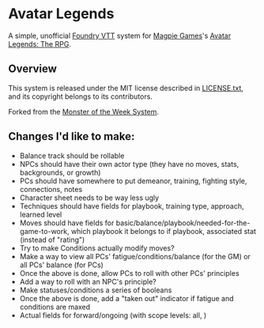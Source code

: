 # Avatar Legends

A simple, unofficial [Foundry VTT](https://foundryvtt.com/) system for [Magpie Games](https://magpiegames.com/)'s [Avatar Legends: The RPG](https://magpiegames.com/pages/avatarrpg).

## Overview

This system is released under the MIT license described in [LICENSE.txt](LICENSE.txt), and its copyright belongs to its contributors.

Forked from the [Monster of the Week System](https://gitlab.com/3cell/monsterweek.git).

## Changes I'd like to make:

* Balance track should be rollable
* NPCs should have their own actor type (they have no moves, stats, backgrounds, or growth)
* PCs should have somewhere to put demeanor, training, fighting style, connections, notes
* Character sheet needs to be way less ugly
* Techniques should have fields for playbook, training type, approach, learned level
* Moves should have fields for basic/balance/playbook/needed-for-the-game-to-work, which playbook it belongs to if playbook, associated stat (instead of "rating")
* Try to make Conditions actually modify moves?
* Make a way to view all PCs' fatigue/conditions/balance (for the GM) or all PCs' balance (for PCs)
* Once the above is done, allow PCs to roll with other PCs' principles
* Add a way to roll with an NPC's principle?
* Make statuses/conditions a series of booleans
* Once the above is done, add a "taken out" indicator if fatigue and conditions are maxed
* Actual fields for forward/ongoing (with scope levels: all, )
